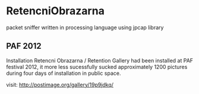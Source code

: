 RetencniObrazarna
=================

packet sniffer written in processing language using jpcap library


PAF 2012
--------

Installation Retencni Obrazarna / Retention Gallery had been installed at PAF festival 2012, it more less sucessfully sucked approximately 1200 pictures during four days of installation in public space.


visit:
http://postimage.org/gallery/19p9jdkq/
